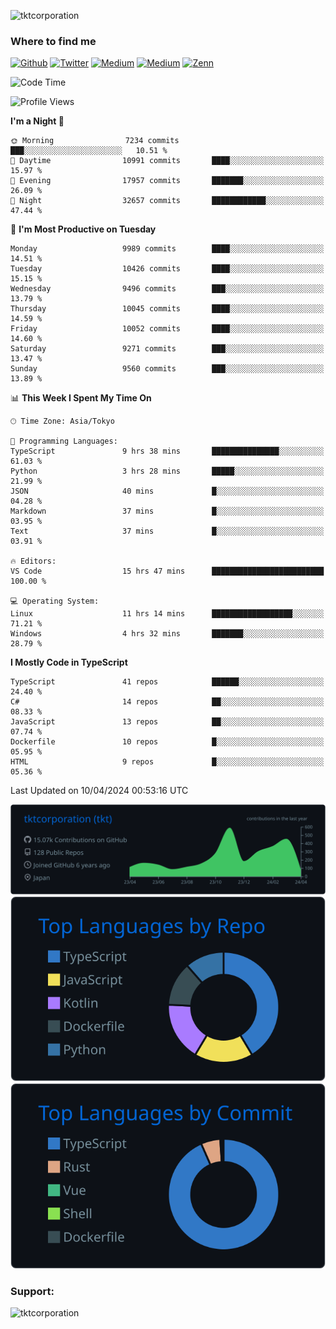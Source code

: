 <p align="left"> <img src="https://komarev.com/ghpvc/?username=tktcorporation&label=Profile%20views&color=0e75b6&style=flat" alt="tktcorporation" /> </p>

<h3>Where to find me</h3>
<p>
<a href="https://github.com/tktcorporation" target="_blank"><img alt="Github" src="https://img.shields.io/badge/GitHub-%2312100E.svg?&style=for-the-badge&logo=Github&logoColor=white" /></a>
<a href="https://twitter.com/tktcorporation" target="_blank"><img alt="Twitter" src="https://img.shields.io/badge/twitter-%231DA1F2.svg?&style=for-the-badge&logo=twitter&logoColor=white" /></a>
<a href="https://www.linkedin.com/in/tktcorporation" target="_blank"><img alt="Medium" src="https://img.shields.io/badge/linkdin-0a66c2.svg?&style=for-the-badge&logo=linkedin&logoColor=white" /></a>
<a href="https://qiita.com/tktcorporation" target="_blank"><img alt="Medium" src="https://img.shields.io/badge/qiita-55C500.svg?&style=for-the-badge&logo=qiita&logoColor=white" /></a>
<a href="https://zenn.dev/tktcorporation" target="_blank"><img alt="Zenn" src="https://img.shields.io/badge/Zenn-3EA8FF.svg?&style=for-the-badge&logo=Zenn&logoColor=white" /></a>
</p>
  
<!--START_SECTION:waka-->
![Code Time](http://img.shields.io/badge/Code%20Time-1%2C481%20hrs%2045%20mins-blue)

![Profile Views](http://img.shields.io/badge/Profile%20Views-0-blue)

**I'm a Night 🦉** 

```text
🌞 Morning                7234 commits        ███░░░░░░░░░░░░░░░░░░░░░░   10.51 % 
🌆 Daytime                10991 commits       ████░░░░░░░░░░░░░░░░░░░░░   15.97 % 
🌃 Evening                17957 commits       ███████░░░░░░░░░░░░░░░░░░   26.09 % 
🌙 Night                  32657 commits       ████████████░░░░░░░░░░░░░   47.44 % 
```
📅 **I'm Most Productive on Tuesday** 

```text
Monday                   9989 commits        ████░░░░░░░░░░░░░░░░░░░░░   14.51 % 
Tuesday                  10426 commits       ████░░░░░░░░░░░░░░░░░░░░░   15.15 % 
Wednesday                9496 commits        ███░░░░░░░░░░░░░░░░░░░░░░   13.79 % 
Thursday                 10045 commits       ████░░░░░░░░░░░░░░░░░░░░░   14.59 % 
Friday                   10052 commits       ████░░░░░░░░░░░░░░░░░░░░░   14.60 % 
Saturday                 9271 commits        ███░░░░░░░░░░░░░░░░░░░░░░   13.47 % 
Sunday                   9560 commits        ███░░░░░░░░░░░░░░░░░░░░░░   13.89 % 
```


📊 **This Week I Spent My Time On** 

```text
🕑︎ Time Zone: Asia/Tokyo

💬 Programming Languages: 
TypeScript               9 hrs 38 mins       ███████████████░░░░░░░░░░   61.03 % 
Python                   3 hrs 28 mins       █████░░░░░░░░░░░░░░░░░░░░   21.99 % 
JSON                     40 mins             █░░░░░░░░░░░░░░░░░░░░░░░░   04.28 % 
Markdown                 37 mins             █░░░░░░░░░░░░░░░░░░░░░░░░   03.95 % 
Text                     37 mins             █░░░░░░░░░░░░░░░░░░░░░░░░   03.91 % 

🔥 Editors: 
VS Code                  15 hrs 47 mins      █████████████████████████   100.00 % 

💻 Operating System: 
Linux                    11 hrs 14 mins      ██████████████████░░░░░░░   71.21 % 
Windows                  4 hrs 32 mins       ███████░░░░░░░░░░░░░░░░░░   28.79 % 
```

**I Mostly Code in TypeScript** 

```text
TypeScript               41 repos            ██████░░░░░░░░░░░░░░░░░░░   24.40 % 
C#                       14 repos            ██░░░░░░░░░░░░░░░░░░░░░░░   08.33 % 
JavaScript               13 repos            ██░░░░░░░░░░░░░░░░░░░░░░░   07.74 % 
Dockerfile               10 repos            █░░░░░░░░░░░░░░░░░░░░░░░░   05.95 % 
HTML                     9 repos             █░░░░░░░░░░░░░░░░░░░░░░░░   05.36 % 
```




 Last Updated on 10/04/2024 00:53:16 UTC
<!--END_SECTION:waka-->

[![](https://raw.githubusercontent.com/tktcorporation/tktcorporation/master/profile-summary-card-output/github_dark/0-profile-details.svg)](https://github.com/vn7n24fzkq/github-profile-summary-cards)
[![](https://raw.githubusercontent.com/tktcorporation/tktcorporation/master/profile-summary-card-output/github_dark/1-repos-per-language.svg)](https://github.com/vn7n24fzkq/github-profile-summary-cards) [![](https://raw.githubusercontent.com/tktcorporation/tktcorporation/master/profile-summary-card-output/github_dark/2-most-commit-language.svg)](https://github.com/vn7n24fzkq/github-profile-summary-cards)

<h3 align="left">Support:</h3>
<p><a href="https://www.buymeacoffee.com/tktcorporation"> <img align="left" src="https://cdn.buymeacoffee.com/buttons/v2/default-yellow.png" height="50" width="210" alt="tktcorporation" /></a></p><br><br>
